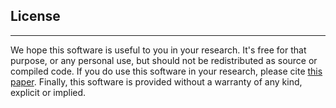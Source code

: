 ## License
-----

We hope this software is useful to you in your research. It's free for that purpose, or any personal use, but should not be redistributed as source or compiled code. If you do use this software in your research, please cite [this paper][arXiv]. Finally, this software is provided without a warranty of any kind, explicit or implied.

[arXiv]:http://arxiv.org/abs/1506.07776
